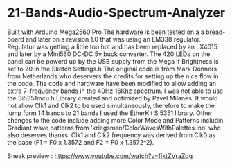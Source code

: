 # 21-Bands-Audio-Spectrum-Analyzer
Built with Arduino Mega2560 Pro
The hardware is been tested on a a bread-board and later on a revision 1.0 that was using an LM338 regulator.
Regulator was getting a little too hot and has been replaced by an LX4015 and later by a Mini560 DC-DC 5v buck converter.
The 420 LEDs on the panel can be powerd up by the USB supply from the Mega if Brightness is set to 20 in the Sketch Settings.h
The original code is from Mark Donners from Netherlands who deservers the credits for setting up the nice flow in the code.
The code and hardware have been modified to allow adding an extra 7-frequency bands in the 40Hz 16Khz spectrum. I was not 
able to use the Si5351mcu.h Library created and optimized by Pavel Milanes. It would not allow Clk1 and Clk2 to be used simultaneously, 
therefore to make the jump form 14 bands to 21 bands I used the EtherKit Si5351 library. Other changes to the code include adding more Color Mode and Patterns includin Gradiant wave patterns from 'kriegsman/ColorWavesWithPalettes.ino' who also deserves thanks. Clk1 and Clk2 frequency was derived from Clk0 as the base (F1 = F0 x 1.3572 and F2 = F0 x 1.3572^2).

Sneak preview : https://www.youtube.com/watch?v=fixtZVraZdg
